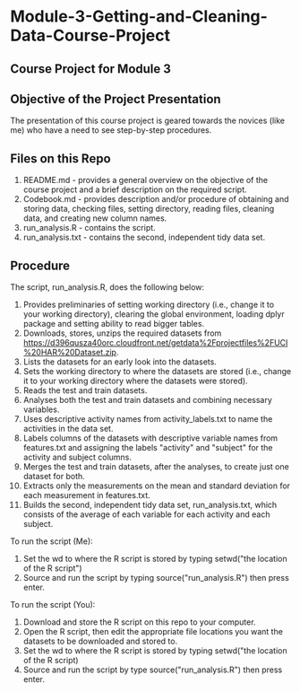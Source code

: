 # Module-3-Getting-and-Cleaning-Data-Course-Project
## Course Project for Module 3

## Objective of the Project Presentation
The presentation of this course project is geared towards the novices (like me) who have a need to see step-by-step procedures.

## Files on this Repo
1. README.md - provides a general overview on the objective of the course project and a brief description on the required script.
2. Codebook.md - provides description and/or procedure of obtaining and storing data, checking files, setting directory, reading files, cleaning data, and creating new column names.
3. run_analysis.R - contains the script.
4. run_analysis.txt - contains the second, independent tidy data set.

## Procedure
The script, run_analysis.R, does the following below:

1. Provides preliminaries of setting working directory (i.e., change it to your working directory), clearing the global environment, loading dplyr package and setting ability to read bigger tables.
2. Downloads, stores, unzips the required datasets from https://d396qusza40orc.cloudfront.net/getdata%2Fprojectfiles%2FUCI%20HAR%20Dataset.zip.
3. Lists the datasets for an early look into the datasets.
4. Sets the working directory to where the datasets are stored (i.e., change it to your working directory where the datasets were stored).
5. Reads the test and train datasets.
6. Analyses both the test and train datasets and combining necessary variables.
7. Uses descriptive activity names from activity_labels.txt to name the activities in the data set.
8. Labels columns of the datasets with descriptive variable names from features.txt and assigning the labels "activity" and "subject" for the activity and subject columns.
9. Merges the test and train datasets, after the analyses, to create just one dataset for both.
10. Extracts only the measurements on the mean and standard deviation for each measurement in features.txt.
11. Builds the second, independent tidy data set, run_analysis.txt, which consists of the average of each variable for each activity and each subject.

To run the script (Me):

1. Set the wd to where the R script is stored by typing setwd("the location of the R script")
2. Source and run the script by typing source("run_analysis.R") then press enter.

To run the script (You):

1. Download and store the R script on this repo to your computer.
2. Open the R script, then edit the appropriate file locations you want the datasets to be downloaded and stored to.
3. Set the wd to where the R script is stored by typing setwd("the location of the R script)
4. Source and run the script by type source("run_analysis.R") then press enter.
